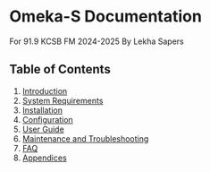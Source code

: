 # Omeka-S Documentation 
For 91.9 KCSB FM 
2024-2025
By Lekha Sapers

## Table of Contents

1. [Introduction](introduction.md)
2. [System Requirements](system-requirements.md)
3. [Installation](installation.md)
4. [Configuration](configuration.md)
5. [User Guide](user-guide.md)
6. [Maintenance and Troubleshooting](maintenance.md)
7. [FAQ](faq.md)
8. [Appendices](appendices.md)
